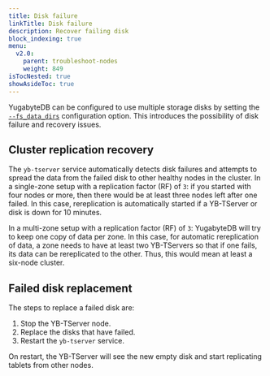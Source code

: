 ```yaml
---
title: Disk failure
linkTitle: Disk failure
description: Recover failing disk
block_indexing: true
menu:
  v2.0:
    parent: troubleshoot-nodes
    weight: 849
isTocNested: true
showAsideToc: true
---
```


YugabyteDB can be configured to use multiple storage disks by setting the [`--fs_data_dirs`](../../reference/configuration/yb-tserver.md) configuration option.
This introduces the possibility of disk failure and recovery issues.

## Cluster replication recovery
The `yb-tserver` service automatically detects disk failures and attempts to spread the data from the failed disk to other healthy nodes in the cluster.
In a single-zone setup with a replication factor (RF) of `3`: if you started with four nodes or more, 
then there would be at least three nodes left after one failed. 
In this case, rereplication is automatically started if a YB-TServer or disk is down for 10 minutes.

In a multi-zone setup with a replication factor (RF) of `3`: YugabyteDB will try to keep one copy of data per zone. 
In this case, for automatic rereplication of data, a zone needs to have at least two YB-TServers so that if one fails, 
its data can be rereplicated to the other. Thus, this would mean at least a six-node cluster.

## Failed disk replacement
The steps to replace a failed disk are:

1. Stop the YB-TServer node.
2. Replace the disks that have failed.
3. Restart the `yb-tserver` service.

On restart, the YB-TServer will see the new empty disk and start replicating tablets from other nodes.
